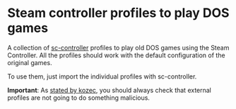# Steam controller profiles to play DOS games

A collection of [sc-controller](https://github.com/kozec/sc-controller) profiles to play old DOS games using the Steam Controller. All the profiles should work with the default configuration of the original games.

To use them, just import the individual profiles with sc-controller.

**Important**: As [stated by kozec](https://github.com/kozec/sc-controller/issues/202#issuecomment-303629722), you should always check that external profiles are not going to do something malicious.

